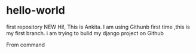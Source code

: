 # hello-world
first repository
NEW
Hi!,
This is Ankita. 
I am using Githunb first time ,this is my first branch.
i am trying to bulid my django project on Github

From command

